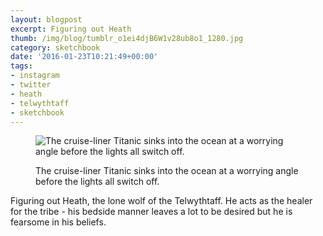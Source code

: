 ```yaml
---
layout: blogpost
excerpt: Figuring out Heath
thumb: /img/blog/tumblr_o1ei4djB6W1v28ub8o1_1280.jpg
category: sketchbook
date: '2016-01-23T10:21:49+00:00'
tags:
- instagram
- twitter
- heath
- telwythtaff
- sketchbook
---
```

 
<figure class="article_img">
<img src="/img/blog/tumblr_o1ei4djB6W1v28ub8o1_1280.jpg" alt="The cruise-liner Titanic sinks into the ocean at a worrying angle before the lights all switch off." data-orig-height="600" data-orig-width="500">
<figcaption><p>The cruise-liner Titanic sinks into the ocean at a worrying angle before the lights all switch off.</p></figcaption>
</figure>
 
Figuring out Heath, the lone wolf of the Telwythtaff. He acts as the healer for the tribe - his bedside manner leaves a lot to be desired but he is fearsome in his beliefs. 

